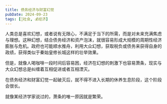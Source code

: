 ```yaml
---
title: 债务经济与财富幻觉
pubDate: 2024-09-23
tags: [👫社会, 💰经济]
---
```


人类总是喜欢幻想，或者说有无限心，不满足于当下的所需，而是对未来充满焦虑与理想。这种幻想，结合债务经济和资产泡沫，就很容易形成大规模的周期性经济膨胀与危机。政府也可能顺水推舟，利用大众幻想，获取税负或债务来获得自身的政绩，获得类似于秦始皇修长城这样的壮举效果。

但是，就像人喝咖啡一段时间后容易困，经济在幻想的刺激下也容易萧条，现实与大众幻想总是纠缠着互相促进或者互相湮灭。

在债务经济和财富幻觉一起破灭后，就不得不进入长期的休养生息阶段，这个阶段会很长。

就像某经济学家说过的，萧条的唯一原因就是繁荣。
